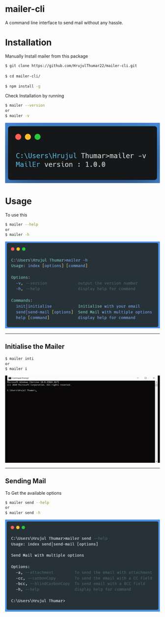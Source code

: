 # mailer-cli

A command line interface to send mail without any hassle.

# Installation

Manually Install mailer from this package

```bash
$ git clone https://github.com/HrujulThumar22/mailer-cli.git

$ cd mailer-cli/

$ npm install -g
```

Check Installation by running

```bash
$ mailer --version
or
$ mailer -v
```

![Version](/images/version.png)

# Usage

To use this

```bash
$ mailer --help
or
$ mailer -h
```

![Help](/images/help.png)

---

## Initialise the Mailer

```bash
$ mailer inti
or
$ mailer i
```

![Init](/images/init.gif)

---

## Sending Mail

To Get the available options

```bash
$ mailer send --help
or
$ mailer send -h
```

![Init](/images/sendHelp.png)
